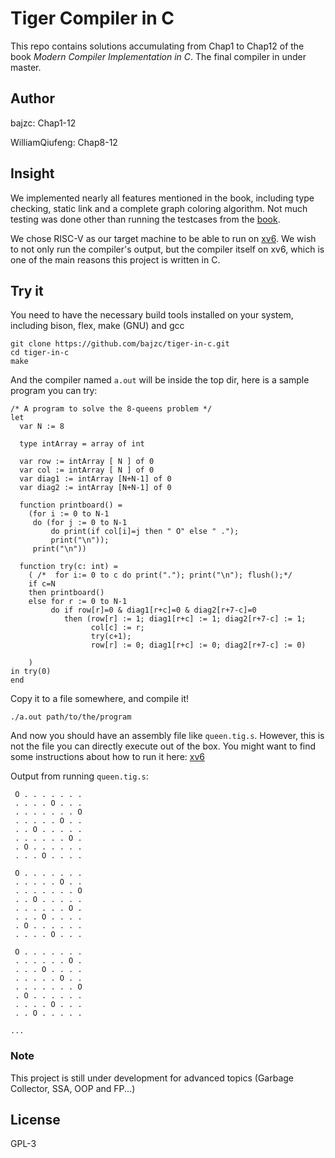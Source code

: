 # Tiger Compiler in C

This repo contains solutions accumulating from Chap1 to Chap12 of the book *Modern Compiler Implementation in C*.
The final compiler in under master.

## Author

bajzc: Chap1-12

WilliamQiufeng: Chap8-12

## Insight

We implemented nearly all features mentioned in the book, including type checking, static link and a complete graph
coloring
algorithm. Not much testing was done other than running the testcases from the
[book](https://www.cs.princeton.edu/~appel/modern/testcases/).

We chose RISC-V as our target machine to be able to run on [xv6](https://github.com/bajzc/xv6-riscv). We wish to not
only run the compiler's output, but the compiler itself on xv6, which is one of the main reasons this project is written
in C.

## Try it

You need to have the necessary build tools installed on your system, including bison, flex, make (GNU) and gcc

```shell
git clone https://github.com/bajzc/tiger-in-c.git
cd tiger-in-c
make
```

And the compiler named ``a.out`` will be inside the top dir, here is a sample program you can try:

```tiger
/* A program to solve the 8-queens problem */
let
  var N := 8

  type intArray = array of int

  var row := intArray [ N ] of 0
  var col := intArray [ N ] of 0
  var diag1 := intArray [N+N-1] of 0
  var diag2 := intArray [N+N-1] of 0

  function printboard() =
    (for i := 0 to N-1
     do (for j := 0 to N-1
         do print(if col[i]=j then " O" else " .");
         print("\n"));
     print("\n"))

  function try(c: int) =
    ( /*  for i:= 0 to c do print("."); print("\n"); flush();*/
    if c=N
    then printboard()
    else for r := 0 to N-1
         do if row[r]=0 & diag1[r+c]=0 & diag2[r+7-c]=0
            then (row[r] := 1; diag1[r+c] := 1; diag2[r+7-c] := 1;
                  col[c] := r;
                  try(c+1);
                  row[r] := 0; diag1[r+c] := 0; diag2[r+7-c] := 0)

    )
in try(0)
end
```

Copy it to a file somewhere, and compile it!

```shell
./a.out path/to/the/program
```

And now you should have an assembly file like ``queen.tig.s``. However, this is not the file you can directly
execute out of the box. You might want to find some instructions about how to run it
here: [xv6](https://github.com/bajzc/xv6-riscv)

Output from running ``queen.tig.s``:

```
 O . . . . . . .
 . . . . O . . .
 . . . . . . . O
 . . . . . O . .
 . . O . . . . .
 . . . . . . O .
 . O . . . . . .
 . . . O . . . .

 O . . . . . . .
 . . . . . O . .
 . . . . . . . O
 . . O . . . . .
 . . . . . . O .
 . . . O . . . .
 . O . . . . . .
 . . . . O . . .

 O . . . . . . .
 . . . . . . O .
 . . . O . . . .
 . . . . . O . .
 . . . . . . . O
 . O . . . . . .
 . . . . O . . .
 . . O . . . . .
 
...
```

### Note

This project is still under development for advanced topics (Garbage Collector, SSA, OOP and FP...)

## License

GPL-3
